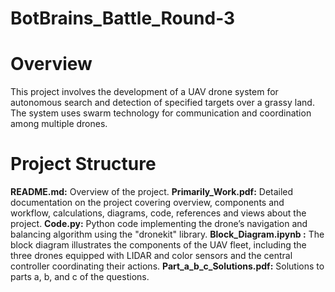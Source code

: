 # BotBrains_Battle_Round-3

# Overview

This project involves the development of a UAV drone system for autonomous search and detection of specified targets over a grassy land. The system uses swarm technology for communication and coordination among multiple drones.

# Project Structure

<b>README.md:</b> Overview of the project.
<b>Primarily_Work.pdf:</b> Detailed documentation on the project covering overview, components and workflow, calculations, diagrams, code, references and views about the project.
<b>Code.py:</b> Python code implementing the drone’s navigation and balancing algorithm using the "dronekit" library.
<b>Block_Diagram.ipynb :</b> The block diagram illustrates the components of the UAV fleet, including the three drones equipped with LIDAR and color sensors and the central controller coordinating their actions.
<b>Part_a_b_c_Solutions.pdf:</b> Solutions to parts a, b, and c of the questions.